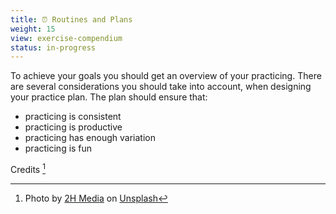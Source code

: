 ```yaml
---
title: ⏰ Routines and Plans
weight: 15
view: exercise-compendium
status: in-progress
---
```


To achieve your goals you should get an overview of your practicing. There are several considerations you should take into account, when designing your practice plan. The plan should ensure that:

- practicing is consistent
- practicing is productive
- practicing has enough variation
- practicing is fun

Credits [^credits]

[^credits]: Photo by <a href="https://unsplash.com/@2hmedia?utm_source=unsplash&utm_medium=referral&utm_content=creditCopyText">2H Media</a> on <a href="https://unsplash.com/s/photos/calendar?utm_source=unsplash&utm_medium=referral&utm_content=creditCopyText">Unsplash</a>
